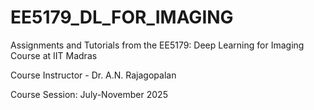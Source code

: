 # EE5179_DL_FOR_IMAGING

Assignments and Tutorials from the EE5179: Deep Learning for Imaging Course at IIT Madras

Course Instructor - Dr. A.N. Rajagopalan

Course Session: July-November 2025
